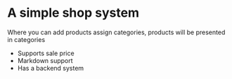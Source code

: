# A simple shop system

Where you can add products assign categories, products will be presented in categories

* Supports sale price
* Markdown support
* Has a backend system